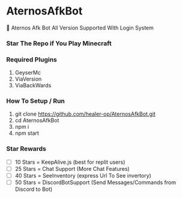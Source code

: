 # AternosAfkBot
🚀 Aternos Afk Bot All Version Supported With Login System 

### Star The Repo if You Play Minecraft

### Required Plugins
1. GeyserMc 
2. ViaVersion 
3. ViaBackWards 

### How To Setup / Run
1. git clone https://github.com/healer-op/AternosAfkBot.git 
2. cd AternosAfkBot 
3. npm i 
4. npm start

### Star Rewards
- [ ] 10 Stars = KeepAlive.js (best for replit users)
- [ ] 25 Stars = Chat Support (More Chat Features)
- [ ] 40 Stars = SeeInventory (express Url To See invertory)
- [ ] 50 Stars = DiscordBotSupport (Send Messages/Commands from Discord to Bot)
